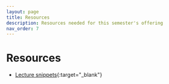 ```yaml
---
layout: page
title: Resources
description: Resources needed for this semester's offering
nav_order: 7
---
```


# Resources

* [Lecture snippets](https://docs.google.com/document/d/13OQdq_ruXEz-d2qliIjZuWU8AHYee9M1_sZzig9tfJo/edit?tab=t.0#heading=h.zgt4vscme95j){:target="\_blank"}

